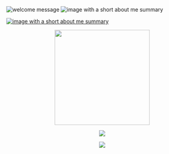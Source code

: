 <img src="https://iili.io/H0rDwsn.jpg" alt="welcome message">

<img src="https://iili.io/H0rDe0G.jpg" alt="image with a short about me summary">

<a href="https://lucacuello.vercel.app/" target="_blank"><img src="https://iili.io/H0rDOfs.jpg" alt="image with a short about me summary"></a>

<p></p>
<!-- Empty paragraph tag to generate a space -->

<!-- Center aligned paragraphs to center the child image -->

<p align="center">
    <img src="./giphy.gif" width=250>
</p>

<p align="center">
    <img src="https://github-readme-stats.vercel.app/api?username=LucaCuello&theme=dracula&hide_border=true&include_all_commits=false&count_private=true">
</p>

<p align="center">
    <img src="https://github-readme-streak-stats.herokuapp.com/?user=LucaCuello&theme=dracula&hide_border=true">
</p>
